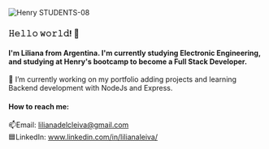 ![Henry STUDENTS-08](https://user-images.githubusercontent.com/94813118/165354931-ab70d33e-29db-4671-8529-cb0e2ac8e745.png)

### 𝙷𝚎𝚕𝚕𝚘 𝚠𝚘𝚛𝚕𝚍! 👋
#### I'm Liliana from Argentina. I'm currently studying Electronic Engineering, and studying at Henry's bootcamp to become a Full Stack Developer.

🌱 I’m currently working on my portfolio adding projects and learning Backend development with NodeJs and Express.
<br>

 #### How to reach me:
📫Email: lilianadelcleiva@gmail.com
<br>
🟦LinkedIn: www.linkedin.com/in/lilianaleiva/

<!--
**lilileiva/lilileiva** is a ✨ _special_ ✨ repository because its `README.md` (this file) appears on your GitHub profile.

Here are some ideas to get you started:

- 🔭 I’m currently working on ...
- 🌱 I’m currently learning ...
- 👯 I’m looking to collaborate on ...
- 🤔 I’m looking for help with ...
- 💬 Ask me about ...
- 📫 How to reach me: ...
- 😄 Pronouns: ...
- ⚡ Fun fact: ...
-->
